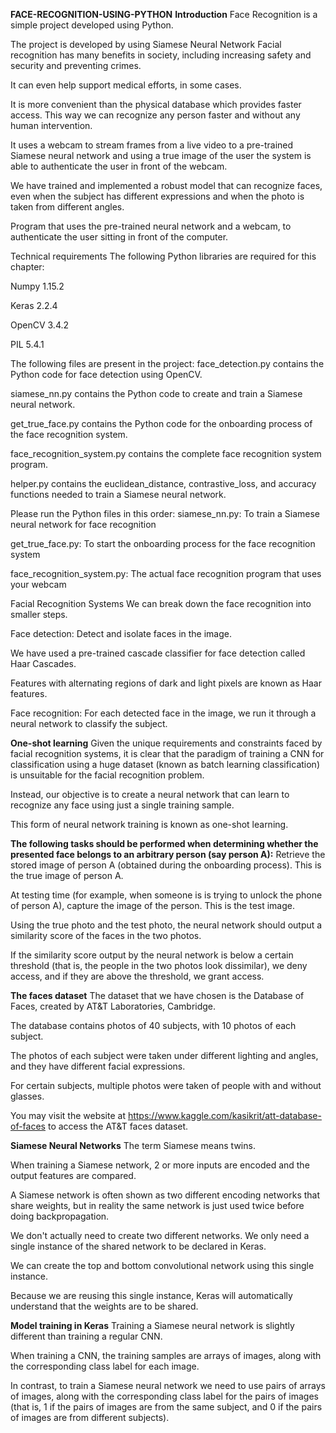 **FACE-RECOGNITION-USING-PYTHON**
**Introduction**
Face Recognition is a simple project developed using Python.

The project is developed by using Siamese Neural Network Facial recognition has many benefits in society, including increasing safety and security and preventing crimes.

It can even help support medical efforts, in some cases.

It is more convenient than the physical database which provides faster access. This way we can recognize any person faster and without any human intervention.

It uses a webcam to stream frames from a live video to a pre-trained Siamese neural network and using a true image of the user the system is able to authenticate the user in front of the webcam.

We have trained and implemented a robust model that can recognize faces, even when the subject has different expressions and when the photo is taken from different angles.

Program that uses the pre-trained neural network and a webcam, to authenticate the user sitting in front of the computer.

Technical requirements
The following Python libraries are required for this chapter:

Numpy 1.15.2

Keras 2.2.4

OpenCV 3.4.2

PIL 5.4.1

The following files are present in the project:
face_detection.py contains the Python code for face detection using OpenCV.

siamese_nn.py contains the Python code to create and train a Siamese neural network.

get_true_face.py contains the Python code for the onboarding process of the face recognition system.

face_recognition_system.py contains the complete face recognition system program.

helper.py contains the euclidean_distance, contrastive_loss, and accuracy functions needed to train a Siamese neural network.

Please run the Python files in this order:
siamese_nn.py: To train a Siamese neural network for face recognition

get_true_face.py: To start the onboarding process for the face recognition system

face_recognition_system.py: The actual face recognition program that uses your webcam

Facial Recognition Systems
We can break down the face recognition into smaller steps.

Face detection: Detect and isolate faces in the image.

We have used a pre-trained cascade classifier for face detection called Haar Cascades.

Features with alternating regions of dark and light pixels are known as Haar features.

Face recognition: For each detected face in the image, we run it through a neural network to classify the subject.

**One-shot learning**
Given the unique requirements and constraints faced by facial recognition systems, it is clear that the paradigm of training a CNN for classification using a huge dataset (known as batch learning classification) is unsuitable for the facial recognition problem.

Instead, our objective is to create a neural network that can learn to recognize any face using just a single training sample.

This form of neural network training is known as one-shot learning.

**The following tasks should be performed when determining whether the presented face belongs to an arbitrary person (say person A):**
Retrieve the stored image of person A (obtained during the onboarding process). This is the true image of person A.

At testing time (for example, when someone is is trying to unlock the phone of person A), capture the image of the person. This is the test image.

Using the true photo and the test photo, the neural network should output a similarity score of the faces in the two photos.

If the similarity score output by the neural network is below a certain threshold (that is, the people in the two photos look dissimilar), we deny access, and if they are above the threshold, we grant access.

**The faces dataset**
The dataset that we have chosen is the Database of Faces, created by AT&T Laboratories, Cambridge.

The database contains photos of 40 subjects, with 10 photos of each subject.

The photos of each subject were taken under different lighting and angles, and they have different facial expressions.

For certain subjects, multiple photos were taken of people with and without glasses.

You may visit the website at https://www.kaggle.com/kasikrit/att-database-of-faces to access the AT&T faces dataset.

**Siamese Neural Networks**
The term Siamese means twins.

When training a Siamese network, 2 or more inputs are encoded and the output features are compared.

A Siamese network is often shown as two different encoding networks that share weights, but in reality the same network is just used twice before doing backpropagation.

We don't actually need to create two different networks. We only need a single instance of the shared network to be declared in Keras.

We can create the top and bottom convolutional network using this single instance.

Because we are reusing this single instance, Keras will automatically understand that the weights are to be shared.

**Model training in Keras**
Training a Siamese neural network is slightly different than training a regular CNN.

When training a CNN, the training samples are arrays of images, along with the corresponding class label for each image.

In contrast, to train a Siamese neural network we need to use pairs of arrays of images, along with the corresponding class label for the pairs of images (that is, 1 if the pairs of images are from the same subject, and 0 if the pairs of images are from different subjects).



































































